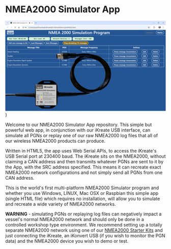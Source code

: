 # NMEA2000 Simulator App

![Screen Shot with iKreate USB Interface.](https://github.com/digitalyacht/NMEA2000-Simulator-App/blob/main/Screen%20Shots/iKreate+Simulate%20App.jpg?raw=true))

Welcome to our NMEA2000 Simulator App repository. This simple but powerful web app, in conjunction with our iKreate USB interface, can simulate all PGNs or replay one of our raw NMEA2000 log files that all of our wireless NMEA2000 products can produce. 

Written in HTML5, the app uses Web Serial APIs, to access the iKreate's USB Serial port at 230400 baud. The iKreate sits on the NMEA2000, without claiming a CAN address and then transmits whatever PGNs are sent to it by the App, with the SRC address specified. This means it can recreate exact NMEA2000 network configurations and not simply send all PGNs from one CAN address.

This is the world's first multi-platform NMEA2000 Simulator program and whether you use Windows, LINUX, Mac OSX or Raspbian this simple app (single HTML file) which requires no installation, will allow you to simulate and recreate a wide variety of NMEA2000 networks.  

**WARNING** - simulating PGNs or replaying log files can negatively impact a vessel's normal NMEA2000 network and should only be done in a controlled workshop type environment. We recommend setting up a totally separate NMEA2000 network using one of our [NMEA2000 Starter Kits](https://digitalyacht.co.uk/product/cabling-kit/) and just connecting the iKreate, an iKonvert USB (if you wish to monitor the PGN data) and the NMEA2000 device you wish to demo or test.    
